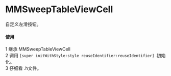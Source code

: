 # MMSweepTableViewCell
自定义左滑按钮。

#### 使用
1 继承 MMSweepTableViewCell  
2 调用 `[super initWithStyle:style reuseIdentifier:reuseIdentifier] `初始化。  
3 仔细看 .h文件。  

